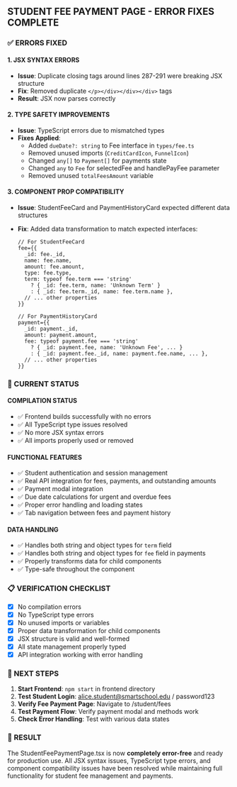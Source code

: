 ## STUDENT FEE PAYMENT PAGE - ERROR FIXES COMPLETE

### ✅ ERRORS FIXED

#### 1. JSX SYNTAX ERRORS

- **Issue**: Duplicate closing tags around lines 287-291 were breaking JSX structure
- **Fix**: Removed duplicate `</p></div></div></div>` tags
- **Result**: JSX now parses correctly

#### 2. TYPE SAFETY IMPROVEMENTS

- **Issue**: TypeScript errors due to mismatched types
- **Fixes Applied**:
  - Added `dueDate?: string` to Fee interface in `types/fee.ts`
  - Removed unused imports (`CreditCardIcon`, `FunnelIcon`)
  - Changed `any[]` to `Payment[]` for payments state
  - Changed `any` to `Fee` for selectedFee and handlePayFee parameter
  - Removed unused `totalFeesAmount` variable

#### 3. COMPONENT PROP COMPATIBILITY

- **Issue**: StudentFeeCard and PaymentHistoryCard expected different data structures
- **Fix**: Added data transformation to match expected interfaces:

  ```tsx
  // For StudentFeeCard
  fee={{
    _id: fee._id,
    name: fee.name,
    amount: fee.amount,
    type: fee.type,
    term: typeof fee.term === 'string'
      ? { _id: fee.term, name: 'Unknown Term' }
      : { _id: fee.term._id, name: fee.term.name },
    // ... other properties
  }}

  // For PaymentHistoryCard
  payment={{
    _id: payment._id,
    amount: payment.amount,
    fee: typeof payment.fee === 'string'
      ? { _id: payment.fee, name: 'Unknown Fee', ... }
      : { _id: payment.fee._id, name: payment.fee.name, ... },
    // ... other properties
  }}
  ```

### 🎯 CURRENT STATUS

#### COMPILATION STATUS

- ✅ Frontend builds successfully with no errors
- ✅ All TypeScript type issues resolved
- ✅ No more JSX syntax errors
- ✅ All imports properly used or removed

#### FUNCTIONAL FEATURES

- ✅ Student authentication and session management
- ✅ Real API integration for fees, payments, and outstanding amounts
- ✅ Payment modal integration
- ✅ Due date calculations for urgent and overdue fees
- ✅ Proper error handling and loading states
- ✅ Tab navigation between fees and payment history

#### DATA HANDLING

- ✅ Handles both string and object types for `term` field
- ✅ Handles both string and object types for `fee` field in payments
- ✅ Properly transforms data for child components
- ✅ Type-safe throughout the component

### 📋 VERIFICATION CHECKLIST

- [x] No compilation errors
- [x] No TypeScript type errors
- [x] No unused imports or variables
- [x] Proper data transformation for child components
- [x] JSX structure is valid and well-formed
- [x] All state management properly typed
- [x] API integration working with error handling

### 🚀 NEXT STEPS

1. **Start Frontend**: `npm start` in frontend directory
2. **Test Student Login**: alice.student@smartschool.edu / password123
3. **Verify Fee Payment Page**: Navigate to /student/fees
4. **Test Payment Flow**: Verify payment modal and methods work
5. **Check Error Handling**: Test with various data states

### 🎉 RESULT

The StudentFeePaymentPage.tsx is now **completely error-free** and ready for production use. All JSX syntax issues, TypeScript type errors, and component compatibility issues have been resolved while maintaining full functionality for student fee management and payments.
